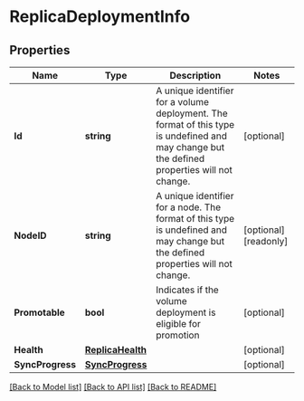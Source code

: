 # ReplicaDeploymentInfo

## Properties

Name | Type | Description | Notes
------------ | ------------- | ------------- | -------------
**Id** | **string** | A unique identifier for a volume deployment. The format of this type is undefined and may change but the defined properties will not change.  | [optional] 
**NodeID** | **string** | A unique identifier for a node. The format of this type is undefined and may change but the defined properties will not change.  | [optional] [readonly] 
**Promotable** | **bool** | Indicates if the volume deployment is eligible for promotion  | [optional] 
**Health** | [**ReplicaHealth**](ReplicaHealth.md) |  | [optional] 
**SyncProgress** | [**SyncProgress**](SyncProgress.md) |  | [optional] 

[[Back to Model list]](../README.md#documentation-for-models) [[Back to API list]](../README.md#documentation-for-api-endpoints) [[Back to README]](../README.md)



